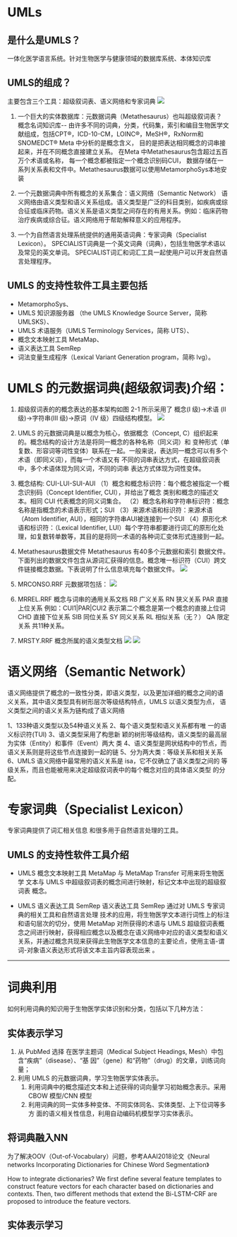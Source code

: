 # UMLs
## 是什么是UMLS？
一体化医学语言系统。针对生物医学与健康领域的数据库系统、本体知识库

## UMLS的组成？
主要包含三个工具：超级叙词表、语义网络和专家词典
![](https://github.com/ningshixian/UMLs/blob/master/1.png)

1. 一个巨大的实体数据库：元数据词典（Metathesaurus）也叫超级叙词表？
概念名词知识库--  由许多不同的词典，分类，代码集，索引和编目生物医学文献组成，包括CPT®，ICD-10-CM，LOINC®，MeSH®，RxNorm和SNOMEDCT®
Meta 中分析的是概念含义， 目的是把表达相同概念的词串接起来，并在不同概念直接建立关系。
在Meta 中Metathesaurus包含超过五百万个术语或名称， 每一个概念都被指定一个概念识别码CUI， 数据存储在一系列关系表和文件中。Metathesaurus数据可以使用MetamorphoSys本地安装

2. 一个元数据词典中所有概念的关系集合：语义网络（Semantic Network）
语义网络由语义类型和语义关系组成。语义类型是广泛的科目类别，如疾病或综合征或临床药物。语义关系是语义类型之间存在的有用关系。例如：临床药物治疗疾病或综合征。语义网络用于帮助解释意义的应用程序。

3. 一个为自然语言处理系统提供的通用英语词典：专家词典（Specialist Lexicon）。
SPECIALIST词典是一个英文词典（词典），包括生物医学术语以及常见的英文单词。
SPECIALIST词汇和词汇工具一起使用户可以开发自然语言处理程序。

## UMLS 的支持性软件工具主要包括 
- MetamorphoSys、
- UMLS 知识源服务器 （the UMLS Knowledge Source Server，简称 UMLSKS）、
- UMLS 术语服务（UMLS  Terminology Services，简称 UTS）、
- 概念文本映射工具 MetaMap、
- 语义表达工具 SemRep 
- 词法变量生成程序（Lexical Variant Generation program，简称 lvg）。

# UMLS 的元数据词典(超级叙词表)介绍：

1. 超级叙词表的的概念表达的基本架构如图 2-1 所示采用了  概念(I 级)→术语 (II 级)→字符串(III 级)→原词（IV 级）四级结构模型。
![](https://github.com/ningshixian/UMLs/blob/master/2.png)
2. UMLS 的元数据词典是以概念为核心，依据概念（Concept, C）组织起来的。概念结构的设计方法是将同一概念的各种名称（同义词）和 变种形式（单复数、形容词等词性变体）联系在一起。一般来说，表达同一概念可以有多个术语（即同义词），而每一个术语又有 不同的词串表达方式，在超级叙词表中，多个术语体现为同义词，不同的词串 表达方式体现为词性变体。
3. 概念结构: CUI-LUI-SUI-AUI
（1）概念和概念标识符：每个概念被指定一个概念识别码（Concept Identifier, CUI），并给出了概念 类别和概念的描述文本。相同 CUI 代表概念的同义词集合。
（2）概念名称和字符串标识符：概念名称是指概念的术语表示形式；SUI
（3）来源术语和标识符：来源术语（Atom Identifier, AUI），相同的字符串AUI被连接到一个SUI
（4）原形化术语和标识符：（Lexical Identifier, LUI）每个字符串都要进行词汇的原形化处理，如复数转单数等，其目的是将同一术语的各种词汇变体形式连接到一起。

5. Metathesaurus数据文件
Metathesaurus 有40多个元数据和索引 数据文件。
下面列出的数据文件包含从源词汇获得的信息。概念唯一标识符（CUI）跨文件链接概念数据。下表说明了什么信息填充每个数据文件。
![](https://github.com/ningshixian/UMLs/blob/master/3.png)

6. MRCONSO.RRF 元数据项包括：
![](https://github.com/ningshixian/UMLs/blob/master/4.png)

7. MRREL.RRF      概念与词串的通用关系文档
     RB       广义关系
     RN       狭义关系
     PAR     直接上位关系     例如：CUI1|PAR|CUI2 表示第二个概念是第一个概念的直接上位词
     CHD     直接下位关系
     SIB       同位关系
     SY        同义关系
     RL        相似关系（无？）
     QA        限定关系
 共11种关系。
 
8. MRSTY.RRF      概念所属的语义类型文档
![](https://github.com/ningshixian/UMLs/blob/master/5.png)
![](https://github.com/ningshixian/UMLs/blob/master/6.png)
 
# 语义网络（Semantic Network）

语义网络提供了概念的一致性分类，即语义类型，以及更加详细的概念之间的语 义关系，其中语义类型具有树形层次等级结构特点，UMLS 以语义类型为点， 语义类型之间的语义关系为链构成了语义网络

1、133种语义类型以及54种语义关系
2、每个语义类型和语义关系都有唯 一的语义标识符(TUI)
3、语义类型采用了构思新 颖的树形等级结构，语义类型的最高层为实体（Entity）和事件（Event）两大 类
4、语义类型是网状结构中的节点，而语义关系则是将这些节点连接到一起的链
5、分为两大类：等级关系和相关关系
6、UMLS 语义网络中最常用的语义关系是 isa，它不仅确立了语义类型之间的 等级关系，而且也能被用来决定超级叙词表中的每个概念对应的具体语义类型
的分配。

# 专家词典（Specialist Lexicon）

专家词典提供了词汇相关信息 和很多用于自然语言处理的工具。

## UMLS 的支持性软件工具介绍
- UMLS 概念文本映射工具 MetaMap 与 MetaMap Transfer
可用来将生物医学 文本与 UMLS 中超级叙词表的概念间进行映射，标记文本中出现的超级叙词表 概念。

- UMLS 语义表达工具 SemRep
语义表达工具 SemRep 通过对 UMLS 专家词典的相关工具和自然语言处理 技术的应用，将生物医学文本进行词性上的标注和语句层次的切分，使用 MetaMap 对所获得的术语与 UMLS 超级叙词表概念之间进行映射，获得相应概念以及概念在语义网络中对应的语义类型和语义关系，并通过概念共现来获得此生物医学文本信息的主要论点，使用主语-谓词-对象语义表达形式将该文本主旨内容表现出来 。

----
# 词典利用
如何利用词典的知识用于生物医学实体识别和分类，包括以下几种方法：

## 实体表示学习
1. 从 PubMed 选择 在医学主题词（Medical Subject Headings, Mesh）中包含“疾病”（disease）、“基 因”（gene）和“药物”（drug）的文章，训练词向量；
2. 利用 UMLS 的元数据词典，学习生物医学实体表示。
    1. 利用词典中的概念描述文本和上述获得的词向量学习初始概念表示。采用 CBOW 模型/CNN 模型
    2. 利用词典的同一实体多种变体、不同实体同名、实体类型、上下位词等多方 面的语义相关性信息，利用自动编码机模型学习实体表示。
    
## 将词典融入NN
为了解决OOV（Out-of-Vocabulary）问题，参考AAAI2018论文《Neural networks Incorporating Dictionaries for  Chinese Word Segmentation》

How to integrate dictionaries?
We first define several feature templates to construct feature vectors for each character based on dictionaries and contexts.
Then, two different methods that extend the Bi-LSTM-CRF are  proposed to introduce the feature vectors.


## 实体表示学习
